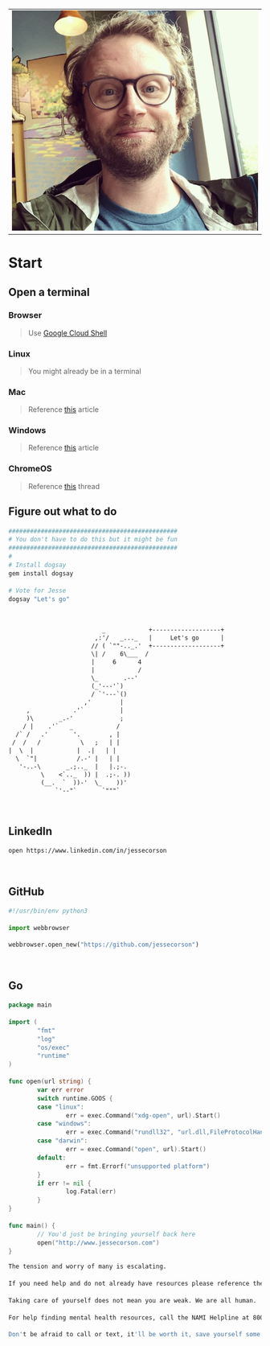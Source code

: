 <table style="width:100%">
  <tr>
    <td><img src="./images/jesse-corson.png" alt="profile" width="550" ></td>
  </tr>
</table>

# Start

## Open a terminal

### Browser
> Use [Google Cloud Shell](https://console.cloud.google.com/home/dashboard?cloudshell=true)

### Linux
> You might already be in a terminal

### Mac
> Reference [this](https://www.howtogeek.com/682770/how-to-open-the-terminal-on-a-mac/) article  

### Windows
> Reference [this](https://www.howtogeek.com/249966/how-to-install-and-use-the-linux-bash-shell-on-windows-10/) article  

### ChromeOS
> Reference [this](https://support.google.com/chromebook/thread/565904?hl=en)  thread  

## Figure out what to do
```bash
###############################################
# You don't have to do this but it might be fun
###############################################
#
# Install dogsay
gem install dogsay

# Vote for Jesse
dogsay "Let's go"
```
<br>


```
                          _            +-------------------+
                        ,:'/   _..._   |     Let's go      |
                       // ( `""-.._.'  +-------------------+
                       \| /    6\___  /
                       |     6      4
                       |            /
                       \_       .--'
                       (_'---'`)
                       / `'---`()
                     ,'        |
     ,            .'`          |
     )\       _.-'             ;
    / |    .'`   _            /
  /` /   .'       '.        , |
 /  /   /           \   ;   | |
|  \  |            |  .|   | |
  \  `"|           /.-' |   | |
   '-..-\       _.;.._  |   |.;-.
         \    <`.._  )) |  .;-. ))
         (__.  `  ))-'  \_    ))'
             `'--"`       `"""`            
```
<br>

## LinkedIn

```bash
open https://www.linkedin.com/in/jessecorson
```

<br>

## GitHub

```python
#!/usr/bin/env python3

import webbrowser

webbrowser.open_new("https://github.com/jessecorson")
```
<br>

## Go

```go
package main

import (
        "fmt"
        "log"
        "os/exec"
        "runtime"
)

func open(url string) {
        var err error
        switch runtime.GOOS {
        case "linux":
                err = exec.Command("xdg-open", url).Start()
        case "windows":
                err = exec.Command("rundll32", "url.dll,FileProtocolHandler", url).Start()
        case "darwin":
                err = exec.Command("open", url).Start()
        default:
                err = fmt.Errorf("unsupported platform")
        }
        if err != nil {
                log.Fatal(err)
        }
}

func main() {
        // You'd just be bringing yourself back here
        open("http://www.jessecorson.com")
}
```

```bash
The tension and worry of many is escalating.

If you need help and do not already have resources please reference the information below.

Taking care of yourself does not mean you are weak. We are all human.

For help finding mental health resources, call the NAMI Helpline at 800-950-NAMI or in a crisis, text "NAMI" to 741741. If you're in crisis, call the National Suicide Prevention Lifeline at 1-800-273-TALK(8255) or contact the Crisis Text Line by texting TALK to 741741.

Don't be afraid to call or text, it'll be worth it, save yourself some grief.
```